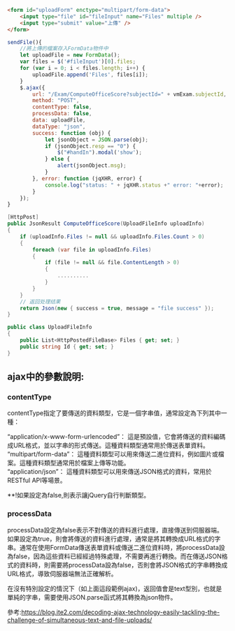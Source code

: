 ```html
<form id="uploadForm" enctype="multipart/form-data">
	<input type="file" id="fileInput" name="Files" multiple />
	<input type="submit" value="上傳" />
</form>
```

```Javascript
sendFile(){
	//將上傳的檔案存入FormData物件中
	let uploadFile = new FormData();
	var files = $('#fileInput')[0].files;
	for (var i = 0; i < files.length; i++) {
		uploadFile.append('Files', files[i]);
	}
	$.ajax({
		url: "/Exam/ComputeOfficeScore?subjectId=" + vmExam.subjectId,
		method: "POST",
		contentType: false,
		processData: false,
		data: uploadFile,
		dataType: "json",
		success: function (obj) {
			let jsonObject = JSON.parse(obj);
			if (jsonObject.resp == "0") {
				$("#handIn").modal('show');
			} else {
				alert(jsonObject.msg);
			}
		}, error: function (jqXHR, error) {
			console.log("status: " + jqXHR.status +" error: "+error);
		}
	});
}
```

```C#
[HttpPost]
public JsonResult ComputeOfficeScore(UploadFileInfo uploadInfo)
{
	if (uploadInfo.Files != null && uploadInfo.Files.Count > 0)
	{
		foreach (var file in uploadInfo.Files)
		{
			if (file != null && file.ContentLength > 0)
			{
				..........
			}
		}
	}
	// 返回处理结果
	return Json(new { success = true, message = "file success" });
}

public class UploadFileInfo
{
	public List<HttpPostedFileBase> Files { get; set; }
	public string Id { get; set; }
}
```
## ajax中的參數說明:
### contentType

contentType指定了要傳送的資料類型，它是一個字串值，通常設定為下列其中一種：

“application/x-www-form-urlencoded”：
這是預設值，它會將傳送的資料編碼成URL格式，並以字串的形式傳送。這種資料類型通常用於傳送表單資料。  
“multipart/form-data”：
這種資料類型可以用來傳送二進位資料，例如圖片或檔案。這種資料類型通常用於檔案上傳等功能。  
“application/json”：
這種資料類型可以用來傳送JSON格式的資料，常用於RESTful API等場景。

**!如果設定為false,則表示讓jQuery自行判斷類型。

### processData

processData設定為false表示不對傳送的資料進行處理，直接傳送到伺服器端。如果設定為true，則會將傳送的資料進行處理，通常是將其轉換成URL格式的字串。通常在使用FormData傳送表單資料或傳送二進位資料時，將processData設為false，因為這些資料已經經過特殊處理，不需要再進行轉換。而在傳送JSON格式的資料時，則需要將processData設為false，否則會將JSON格式的字串轉換成URL格式，導致伺服器端無法正確解析。

在沒有特別設定的情況下（如上面這段範例ajax)，返回值會是text型別，也就是單純的字串，需要使用JSON.parse函式將其轉換為json物件。


參考:https://blog.ite2.com/decoding-ajax-technology-easily-tackling-the-challenge-of-simultaneous-text-and-file-uploads/